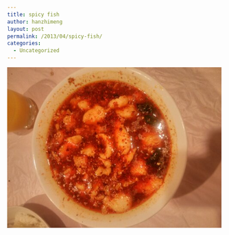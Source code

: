 ```yaml
---
title: spicy fish
author: hanzhimeng
layout: post
permalink: /2013/04/spicy-fish/
categories:
  - Uncategorized
---
```

[<img title="wp-1365406335757.jpg" class="alignnone size-full" alt="image" src="/images/uploads/2013/04/wpid-wp-1365406335757.jpg" />][1]

 [1]: /images/uploads/2013/04/wpid-wp-1365406335757.jpg
